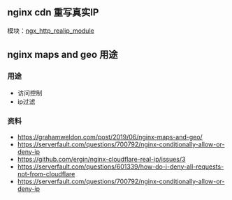 ## nginx cdn 重写真实IP

模块：[ngx_http_realip_module](http://nginx.org/en/docs/http/ngx_http_realip_module.html)

## nginx maps and geo 用途

### 用途

- 访问控制
- ip过滤

### 资料

- https://grahamweldon.com/post/2019/06/nginx-maps-and-geo/
- https://serverfault.com/questions/700792/nginx-conditionally-allow-or-deny-ip
- https://github.com/ergin/nginx-cloudflare-real-ip/issues/3
- https://serverfault.com/questions/601339/how-do-i-deny-all-requests-not-from-cloudflare
- https://serverfault.com/questions/700792/nginx-conditionally-allow-or-deny-ip
